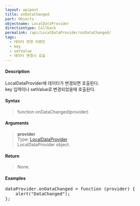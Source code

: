 ```yaml
---
layout: apipost
title: onDataChanged
part: Objects
objectname: LocalDataProvider
directiontype: Callback
permalink: /api/LocalDataProvider/onDataChanged/
tags:
  - 데이터 변경 이벤트
  - key
  - setValue
  - 데이터 변경시 호출
---
```


#### Description

 LocalDataProvider에 데이터가 변경되면 호출된다.  
 key 입력이나 setValue로 변경되었을때 호출된다.  

#### Syntax

> function onDataChanged(provider)

#### Arguments

> **provider**  
> Type: [LocalDataProvider](/api/LocalDataProvider/)  
> LocalDataProvider object.  

#### Return

> None.

#### Examples 

<pre class="prettyprint">
dataProvider.onDataChanged = function (provider) {
    alert("DataChanged");
};
</pre>

